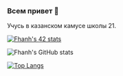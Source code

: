 ### Всем привет 👋
Учусь в казанском камусе школы 21.

[![Fhanh's 42 stats](https://badge42.herokuapp.com/api/stats/fhanh?privacyEmail=true)](https://github.com/JaeSeoKim/badge42)

![Fhanh's GitHub stats](https://github-readme-stats.vercel.app/api?username=Fhanh&show_icons=true&title_color=000000&icon_color=444444&text_color=ffffff&bg_color=3febcf,2cd5ba,1ab89f,0ba58c)

[![Top Langs](https://github-readme-stats.vercel.app/api/top-langs/?username=Fhanh&layout=compact&&title_color=ffffff&icon_color=444444&text_color=ffffff&bg_color=3febcf,2cd5ba,1ab89f,0ba58c)](https://github.com/anuraghazra/github-readme-stats)
